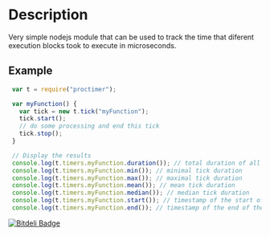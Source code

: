 # Description

Very simple nodejs module that can be used to track the time that diferent execution blocks took to execute in microseconds.

## Example

```javascript
 var t = require("proctimer");

 var myFunction() {
   var tick = new t.tick("myFunction");
   tick.start();
   // do some processing and end this tick
   tick.stop();
 }

 // Display the results
 console.log(t.timers.myFunction.duration()); // total duration of all ticks
 console.log(t.timers.myFunction.min()); // minimal tick duration
 console.log(t.timers.myFunction.max()); // maximal tick duration
 console.log(t.timers.myFunction.mean()); // mean tick duration
 console.log(t.timers.myFunction.median()); // median tick duration
 console.log(t.timers.myFunction.start()); // timestamp of the start of the first tick
 console.log(t.timers.myFunction.end()); // timestamp of the end of the last tick
```


[![Bitdeli Badge](https://d2weczhvl823v0.cloudfront.net/alexandrusavin/exectimer/trend.png)](https://bitdeli.com/free "Bitdeli Badge")

